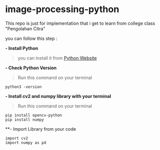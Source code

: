 # image-processing-python

This repo is just for implementation that i get to learn from college class "Pengolahan Citra" 

you can follow this step : 

**- Install Python**
> you can install it from [Python Website](https://www.python.org/)

**- Check Python Version** 
> Run this command on your terminal
```
python3 -version
```

**- Install cv2 and numpy library with your terminal**
> Run this command on your terminal
```
pip install opencv-python
pip install numpy
```

**- Import Library from your code
```
import cv2
import numpy as pd
```
